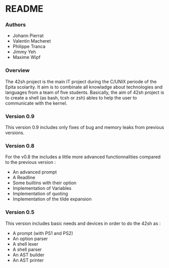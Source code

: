 # README #


### Authors ###

* Johann Pierrat
* Valentin Macheret
* Philippe Tranca
* Jimmy Yeh
* Maxime Wipf

### Overview ###

The 42sh project is the main IT project during the C/UNIX periode of the Epita scolarity. It aim is to combinate all knowladge about technologies and languages from a team of five students. Basically, the aim of 42sh project is to create a shell (as bash, tcsh or zsh) ables to help the user to communicate with the kernel.

### Version 0.9 ###

This version 0.9 includes only fixes of bug and memory leaks from previous versions.

### Version 0.8 ###

For the v0.8 the includes a little more advanced functionnalities compared to the previous version :

* An advanced prompt
* A Readline
* Some builtins with their option
* Implementation of Variables
* Implementation of quoting
* Implementation of the tilde expansion

### Version 0.5 ###

This version includes basic needs and devices in order to do the 42sh as :

* A prompt (with PS1 and PS2)
* An option parser
* A shell lexer
* A shell parser
* An AST builder
* An AST printer